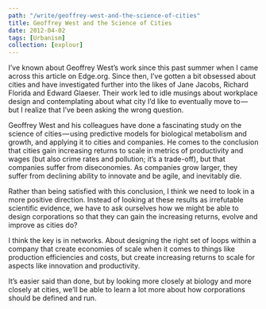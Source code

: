 ```yaml
---
path: "/write/geoffrey-west-and-the-science-of-cities"
title: Geoffrey West and the Science of Cities
date: 2012-04-02
tags: [Urbanism]
collection: [explour]
---
```


I’ve known about Geoffrey West’s work since this past summer when I came across this article on Edge.org. Since then, I’ve gotten a bit obsessed about cities and have investigated further into the likes of Jane Jacobs, Richard Florida and Edward Glaeser. Their work led to idle musings about workplace design and contemplating about what city I’d like to eventually move to — but I realize that I’ve been asking the wrong question.

Geoffrey West and his colleagues have done a fascinating study on the science of cities — using predictive models for biological metabolism and growth, and applying it to cities and companies. He comes to the conclusion that cities gain increasing returns to scale in metrics of productivity and wages (but also crime rates and pollution; it’s a trade-off), but that companies suffer from diseconomies. As companies grow larger, they suffer from declining ability to innovate and be agile, and inevitably die.

Rather than being satisfied with this conclusion, I think we need to look in a more positive direction. Instead of looking at these results as irrefutable scientific evidence, we have to ask ourselves how we might be able to design corporations so that they can gain the increasing returns, evolve and improve as cities do?

I think the key is in networks. About designing the right set of loops within a company that create economies of scale when it comes to things like production efficiencies and costs, but create increasing returns to scale for aspects like innovation and productivity.

It’s easier said than done, but by looking more closely at biology and more closely at cities, we’ll be able to learn a lot more about how corporations should be defined and run.